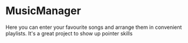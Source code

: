 # MusicManager
Here you can enter your favourite songs and arrange them in convenient playlists. It's a great project to show up pointer skills
